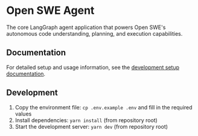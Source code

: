 # Open SWE Agent

The core LangGraph agent application that powers Open SWE's autonomous code understanding, planning, and execution capabilities.

## Documentation

For detailed setup and usage information, see the [development setup documentation](https://docs.langchain.com/labs/swe/setup/development).

## Development

1. Copy the environment file: `cp .env.example .env` and fill in the required values
2. Install dependencies: `yarn install` (from repository root)
3. Start the development server: `yarn dev` (from repository root)

